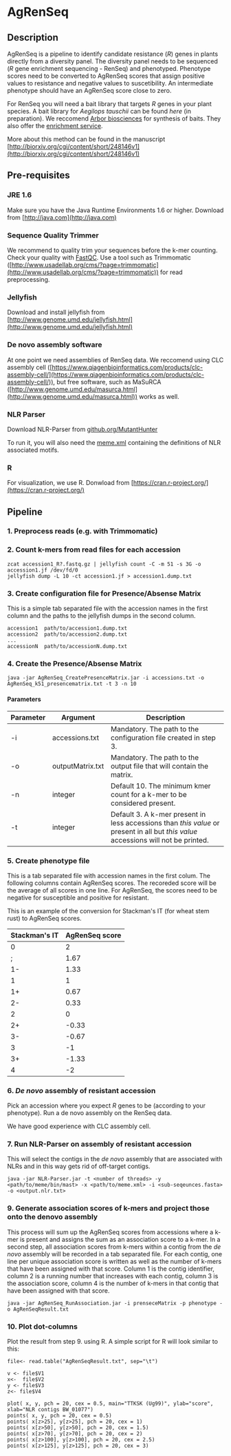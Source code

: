 # AgRenSeq

## Description
AgRenSeq is a pipeline to identify candidate resistance (_R_) genes in plants directly from a diversity panel. The diversity panel needs to be sequenced (_R_ gene enrichment sequencing - RenSeq) and phenotyped. Phenotype scores need to be converted to AgRenSeq scores that assign positive values to resistance and negative values to suscetibility. An intermediate phenotype should have an AgRenSeq score close to zero.

For RenSeq you will need a bait library that targets _R_ genes in your plant species. A bait library for _Aegilops tauschii_ can be found _here_ (in preparation). We reccomend [Arbor biosciences](http://www.arborbiosci.com/) for synthesis of baits. They also offer the [enrichment service](http://www.arborbiosci.com/products/myreads-ngs-services-for-targeted-sequencing/). 

More about this method can be found in the manuscript [http://biorxiv.org/cgi/content/short/248146v1](http://biorxiv.org/cgi/content/short/248146v1)




## Pre-requisites
### JRE 1.6
Make sure you have the Java Runtime Environments 1.6 or higher. Download from [http://java.com](http://java.com)

### Sequence Quality Trimmer
We recommend to quality trim your sequences before the k-mer counting. Check your quality with [FastQC](https://www.bioinformatics.babraham.ac.uk/projects/fastqc/). Use a tool such as Trimmomatic ([http://www.usadellab.org/cms/?page=trimmomatic](http://www.usadellab.org/cms/?page=trimmomatic)) for read preprocessing.

### Jellyfish
Download and install jellyfish from [http://www.genome.umd.edu/jellyfish.html](http://www.genome.umd.edu/jellyfish.html)

### De novo assembly software
At one point we need assemblies of RenSeq data. We reccomend using CLC assembly cell ([https://www.qiagenbioinformatics.com/products/clc-assembly-cell/](https://www.qiagenbioinformatics.com/products/clc-assembly-cell/)), but free software, such as MaSuRCA ([http://www.genome.umd.edu/masurca.html](http://www.genome.umd.edu/masurca.html)) works as well.


### NLR Parser
Download NLR-Parser from [github.org/MutantHunter](https://github.com/steuernb/MutantHunter/releases/download/1/NLR-Parser.jar)

To run it, you will also need the [meme.xml](https://github.com/steuernb/MutantHunter/blob/master/meme.xml) containing the definitions of NLR associated motifs.

### R
For visualization, we use R. Donwload from [https://cran.r-project.org/](https://cran.r-project.org/)


## Pipeline

### 1. Preprocess reads (e.g. with Trimmomatic)

### 2. Count k-mers from read files for each accession

```
zcat accession1_R?.fastq.gz | jellyfish count -C -m 51 -s 3G -o accession1.jf /dev/fd/0
jellyfish dump -L 10 -ct accession1.jf > accession1.dump.txt
```

### 3. Create configuration file for Presence/Absense Matrix

This is a simple tab separated file with the accession names in the first column and the paths to the jellyfish dumps in the second column.

```
accession1	path/to/accession1.dump.txt
accession2	path/to/accession2.dump.txt
...
accessionN	path/to/accessionN.dump.txt
```

### 4. Create the Presence/Absense Matrix

```
java -jar AgRenSeq_CreatePresenceMatrix.jar -i accessions.txt -o AgRenSeq_k51_presencematrix.txt -t 3 -n 10
```

#### Parameters

Parameter | Argument | Description
--- | --- | ---
-i | accessions.txt | Mandatory. The path to the configuration file created in step 3.
-o | outputMatrix.txt | Mandatory. The path to the output file that will contain the matrix.
-n | integer | Default 10. The minimum kmer count for a k-mer to be considered present.
-t | integer | Default 3. A k-mer present in less accessions than _this value_ or present in all but _this value_ accessions will not be printed.

### 5. Create phenotype file

This is a tab separated file with accession names in the first colum. The following columns contain AgRenSeq scores. The recoreded score will be the average of all scores in one line. For AgRenSeq, the scores need to be negative for susceptible and positive for resistant. 

This is an example of the conversion for Stackman's IT (for wheat stem rust) to AgRenSeq scores.

Stackman's IT | AgRenSeq score
--- | ---
0 | 2; | 1.671- | 1.331 | 11+ | 0.672- | 0.332 | 02+ | -0.333- | -0.673 | -13+ | -1.334 | -2

### 6. _De novo_ assembly of resistant accession

Pick an accession where you expect _R_ genes to be (according to your phenotype). Run a de novo assembly on the RenSeq data. 

We have good experience with CLC assembly cell.  


### 7. Run NLR-Parser on assembly of resistant accession

This will select the contigs in the _de novo_ assembly that are associated with NLRs and in this way gets rid of off-target contigs.

```
java -jar NLR-Parser.jar -t <number of threads> -y <path/to/meme/bin/mast> -x <path/to/meme.xml> -i <sub-seqeunces.fasta> -o <output.nlr.txt>
```


### 9. Generate association scores of k-mers and project those onto the denovo assembly

This process will sum up the AgRenSeq scores from accessions where a k-mer is present and assigns the sum as an association score to a k-mer. In a second step, all association scores from k-mers within a contig from the _de novo_ assembly will be recorded in a tab separated file. For each contig, one line per unique association score is written as well as the number of k-mers that have been assigned with that score. Column 1 is the contig identifier, column 2 is a running number that increases with each contig, column 3 is the association score, column 4 is the number of k-mers in that contig that have been assigned with that score.

```
java -jar AgRenSeq_RunAssociation.jar -i prenseceMatrix -p phenotype -o AgRenSeqResult.txt

```


### 10. Plot dot-columns

Plot the result from step 9. using R. A simple script for R will look similar to this:

```
file<- read.table("AgRenSeqResult.txt", sep="\t")

v <- file$V1
x<-  file$V2
y <- file$V3
z<- file$V4

plot( x, y, pch = 20, cex = 0.5, main="TTKSK (Ug99)", ylab="score", xlab="NLR contigs BW_01077")
points( x, y, pch = 20, cex = 0.5)
points( x[z>25], y[z>25], pch = 20, cex = 1)
points( x[z>50], y[z>50], pch = 20, cex = 1.5)
points( x[z>70], y[z>70], pch = 20, cex = 2)
points( x[z>100], y[z>100], pch = 20, cex = 2.5)
points( x[z>125], y[z>125], pch = 20, cex = 3)
```










